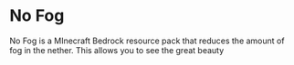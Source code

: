 # No Fog

No Fog is a MInecraft Bedrock resource pack that reduces the amount of fog in the nether. This allows you to see the great beauty 
